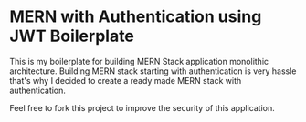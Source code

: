 # MERN with Authentication using JWT Boilerplate 

This is my boilerplate for building MERN Stack application monolithic architecture. Building MERN stack starting with authentication is very hassle that's why I decided to create a ready made MERN stack with authentication.

Feel free to fork this project to improve the security of this application.